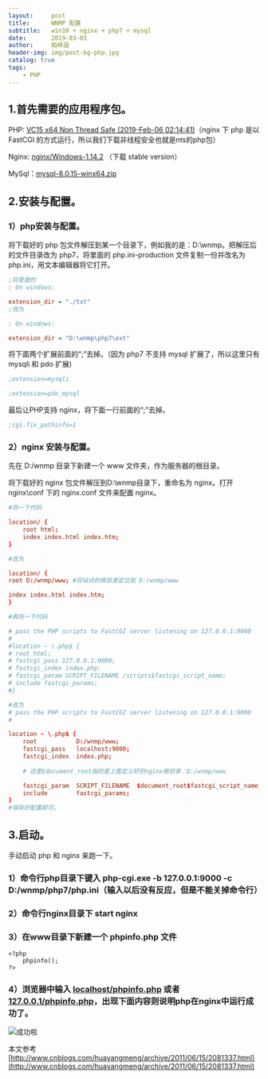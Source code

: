 ```yaml
---
layout:     post
title:      WNMP 配置
subtitle:   win10 + nginx + php7 + mysql
date:       2019-03-03
author:     柏梓涵
header-img: img/post-bg-php.jpg
catalog: true
tags:
    - PHP
---
```



## 1.首先需要的应用程序包。

PHP: <a href='https://windows.php.net/download' target='_blank'>VC15 x64 Non Thread Safe (2019-Feb-06 02:14:41)</a>（nginx 下 php 是以 FastCGI 的方式运行，所以我们下载非线程安全也就是nts的php包）

Nginx: <a href = 'http://nginx.org/en/download.html' target='_blank'>nginx/Windows-1.14.2</a> （下载 stable version）

MySql：<a href='https://cdn.mysql.com//Downloads/MySQL-8.0/mysql-8.0.15-winx64.zip' target='_blank'>mysql-8.0.15-winx64.zip</a>

## 2.安装与配置。

### 1）php安装与配置。

将下载好的 php 包文件解压到某一个目录下，例如我的是：D:\wnmp。把解压后的文件目录改为 php7，将里面的 php.ini-production 文件复制一份并改名为 php.ini，用文本编辑器将它打开。

```ini
;将里面的
; On windows:

extension_dir = "./txt"
;改为

; On windows:

extension_dir = "D:\wnmp\php7\ext"
```

将下面两个扩展前面的“;”去掉。（因为 php7 不支持 mysql 扩展了，所以这里只有 mysqli 和 pdo 扩展)

```ini
;extension=mysqli 

;extension=pdo_mysql
```

最后让PHP支持 nginx，将下面一行前面的“;”去掉。

```ini
;cgi.fix_pathinfo=1
```

### 2）nginx 安装与配置。

先在 D:/wnmp 目录下新建一个 www 文件夹，作为服务器的根目录。

将下载好的 nginx 包文件解压到D:\wnmp目录下，重命名为 nginx。打开 nginx\conf 下的 nginx.conf 文件来配置 nginx。

```conf
#将一下代码

location/ {
    root html;
    index index.html index.htm;
}

#改为

location/ {
root D:/wnmp/www; #将站点的根目录定位到 D:/wnmp/www

index index.html index.htm;
}  

#再将一下代码

# pass the PHP scripts to FastCGI server listening on 127.0.0.1:9000
#
#location ~ \.php$ {
# root html;
# fastcgi_pass 127.0.0.1:9000;
# fastcgi_index index.php;
# fastcgi_param SCRIPT_FILENAME /scripts$fastcgi_script_name;
# include fastcgi_params;
#}

#改为
# pass the PHP scripts to FastCGI server listening on 127.0.0.1:9000
#

location ~ \.php$ {
    root           D:/wnmp/www;
    fastcgi_pass   localhost:9000;
    fastcgi_index  index.php;
    
    # 这里$document_root指的是上面定义好的nginx根目录：D:/wnmp/www

    fastcgi_param  SCRIPT_FILENAME  $document_root$fastcgi_script_name;
    include        fastcgi_params;
}
#保存好配置即可。
```

## 3.启动。

手动启动 php 和 nginx 来跑一下。

### 1）命令行php目录下键入 php-cgi.exe -b 127.0.0.1:9000 -c D:/wnmp/php7/php.ini（输入以后没有反应，但是不能关掉命令行）

### 2）命令行nginx目录下 start nginx

### 3）在www目录下新建一个 phpinfo.php 文件

```
<?php 
    phpinfo();
?>
```

### 4）浏览器中输入 [localhost/phpinfo.php](http://localhost/phpinfo.php) 或者 [127.0.0.1/phpinfo.php](http://127.0.0.1/phpinfo.php)，出现下面内容则说明php在nginx中运行成功了。

![成功啦](http://ww1.sinaimg.cn/large/006KCUaNgy1g0og4i2gzfj30qi0gl77i.jpg)
 

本文参考 [http://www.cnblogs.com/huayangmeng/archive/2011/06/15/2081337.html](http://www.cnblogs.com/huayangmeng/archive/2011/06/15/2081337.html)